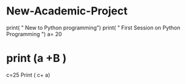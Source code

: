 # New-Academic-Project
print( " New to Python programming")
print( " First Session on Python Programming ")
a= 20
# print (a +B )
c=25
Print ( c+ a)
